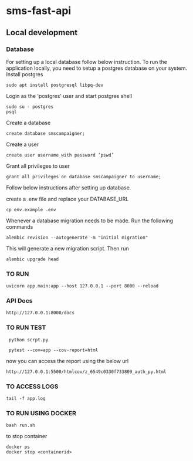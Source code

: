 # sms-fast-api

## Local development

### Database

For setting up a local database follow below instruction.
To run the application locally, you need to setup a postgres database on your system.
Install postgres

```
sudo apt install postgresql libpq-dev
```

Login as the 'postgres' user and start postgres shell

```
sudo su - postgres
psql
```

Create a database

```
create database smscampaigner;
```

Create a user

```
create user username with password ‘pswd’
```

Grant all privileges to user

```
grant all privileges on database smscampaigner to username;
```

Follow below instructions after setting up database.

create a .env file and replace your DATABASE_URL

```
cp env.example .env
```

Whenever a database migration needs to be made. Run the following commands

```
alembic revision --autogenerate -m "initial migration"
```

This will generate a new migration script. Then run

```
alembic upgrade head
```

### TO RUN

```
uvicorn app.main:app --host 127.0.0.1 --port 8000 --reload
```

### API Docs

```
http://127.0.0.1:8000/docs
```

### TO RUN TEST

```
 python scrpt.py
```

```
 pytest --cov=app --cov-report=html
```

now you can access the report using the below url

```
http://127.0.0.1:5500/htmlcov/z_6549c0330f733809_auth_py.html
```

### TO ACCESS LOGS

```
tail -f app.log
```

### TO RUN USING DOCKER

```
bash run.sh
```

to stop container

```
docker ps
docker stop <containerid>
```
